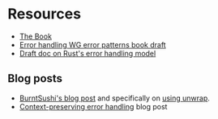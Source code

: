 # Resources

* [The Book](https://doc.rust-lang.org/nightly/book/ch09-00-error-handling.html)
* [Error handling WG error patterns book draft](https://github.com/rust-lang/project-error-handling/blob/master/error-design-patterns-book/src/SUMMARY.md)
* [Draft doc on Rust's error handling model](https://hackmd.io/VN6AtpySR4Or_CV8b8XjRg)

## Blog posts

* [BurntSushi's blog post](https://blog.burntsushi.net/rust-error-handling/) and specifically on [using unwrap](https://blog.burntsushi.net/unwrap/).
* [Context-preserving error handling](https://kazlauskas.me/entries/errors) blog post
